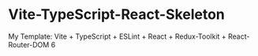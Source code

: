 # Vite-TypeScript-React-Skeleton
My Template: Vite + TypeScript + ESLint + React + Redux-Toolkit + React-Router-DOM 6
